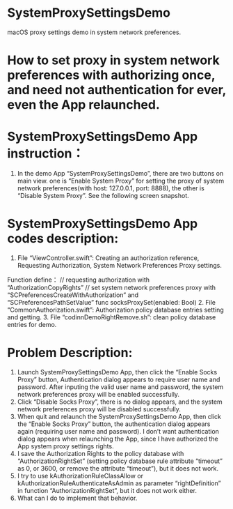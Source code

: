 # SystemProxySettingsDemo
macOS proxy settings demo in system network preferences.

# How to set proxy in system network preferences with authorizing once, and need not authentication for ever, even the App relaunched.
# SystemProxySettingsDemo App instruction：
1. In the demo App “SystemProxySettingsDemo”, there are two buttons on main view. one is “Enable System Proxy” for setting the proxy of system network preferences(with host: 127.0.0.1, port: 8888), the other is “Disable System Proxy”. See the following screen snapshot.

# SystemProxySettingsDemo App codes description:
1. File “ViewController.swift”: Creating an authorization reference, Requesting Authorization, System Network Preferences Proxy settings. 

Function define：
// requesting authorization with “AuthorizationCopyRights”
// set system network preferences proxy with “SCPreferencesCreateWithAuthorization” and “SCPreferencesPathSetValue”
func socksProxySet(enabled: Bool)
2. File “CommonAuthorization.swift”: Authorization policy database entries setting and getting.
3. File “codinnDemoRightRemove.sh”: clean policy database entries for demo.


# Problem Description:
1. Launch SystemProxySettingsDemo App, then click the “Enable Socks Proxy” button, Authentication dialog appears to require user name and password. After inputing the valid user name and password, the system network preferences proxy will be enabled successfully.
2. Click “Disable Socks Proxy”, there is no dialog appears, and the system network preferences proxy will be disabled successfully.
3. When quit and relaunch the SystemProxySettingsDemo App, then click the “Enable Socks Proxy” button, the authentication dialog appears again (requiring user name and password). I don’t want authentication dialog appears when relaunching the App, since I have authorized the App system proxy settings rights.
4. I save the Authorization Rights to the policy database with “AuthorizationRightSet” (setting policy database rule attribute “timeout” as 0, or 3600, or remove the attribute “timeout”), but it does not work. 
5. I try to use kAuthorizationRuleClassAllow or kAuthorizationRuleAuthenticateAsAdmin as parameter “rightDefinition” in function  “AuthorizationRightSet”, but it does not work either.
6. What can I do to implement that behavior.
